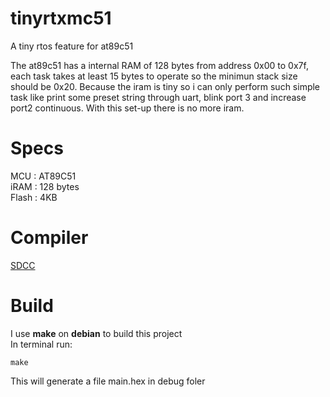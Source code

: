 # tinyrtxmc51

A tiny rtos feature for at89c51

The at89c51 has a internal RAM of 128 bytes from address 0x00 to 0x7f,
each task takes at least 15 bytes to operate so the minimun stack size should be
0x20. Because the iram is tiny so i can only perform such simple task like 
print some preset string through uart, blink port 3 and increase port2 continuous.
With this set-up there is no more iram.

# Specs

MCU     : AT89C51<br>
iRAM    : 128 bytes<br>
Flash   : 4KB<br>

# Compiler

[SDCC](https://sdcc.sourceforge.net/)

# Build

I use **make** on **debian** to build this project<br>
In terminal run:<br> 

    make

This will generate a file main.hex in debug foler